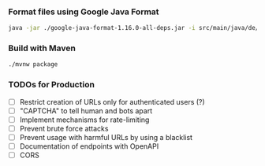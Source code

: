 ### Format files using Google Java Format
```bash
java -jar ./google-java-format-1.16.0-all-deps.jar -i src/main/java/de/marco_bartelt/url_shortener/* src/test/java/de/marco_bartelt/url_shortener/*
```

### Build with Maven

```bash
./mvnw package
```

### TODOs for Production
- [ ] Restrict creation of URLs only for authenticated users (?)
- [ ] "CAPTCHA" to tell human and bots apart
- [ ] Implement mechanisms for rate-limiting
- [ ] Prevent brute force attacks
- [ ] Prevent usage with harmful URLs by using a blacklist
- [ ] Documentation of endpoints with OpenAPI
- [ ] CORS